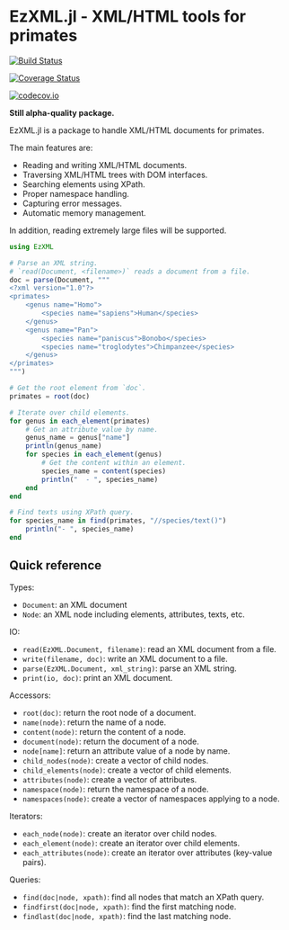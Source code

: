 # EzXML.jl - XML/HTML tools for primates

[![Build Status](https://travis-ci.org/bicycle1885/EzXML.jl.svg?branch=master)](https://travis-ci.org/bicycle1885/EzXML.jl)

[![Coverage Status](https://coveralls.io/repos/bicycle1885/EzXML.jl/badge.svg?branch=master&service=github)](https://coveralls.io/github/bicycle1885/EzXML.jl?branch=master)

[![codecov.io](http://codecov.io/github/bicycle1885/EzXML.jl/coverage.svg?branch=master)](http://codecov.io/github/bicycle1885/EzXML.jl?branch=master)

**Still alpha-quality package.**

EzXML.jl is a package to handle XML/HTML documents for primates.

The main features are:
* Reading and writing XML/HTML documents.
* Traversing XML/HTML trees with DOM interfaces.
* Searching elements using XPath.
* Proper namespace handling.
* Capturing error messages.
* Automatic memory management.

In addition, reading extremely large files will be supported.

```julia
using EzXML

# Parse an XML string.
# `read(Document, <filename>)` reads a document from a file.
doc = parse(Document, """
<?xml version="1.0"?>
<primates>
    <genus name="Homo">
        <species name="sapiens">Human</species>
    </genus>
    <genus name="Pan">
        <species name="paniscus">Bonobo</species>
        <species name="troglodytes">Chimpanzee</species>
    </genus>
</primates>
""")

# Get the root element from `doc`.
primates = root(doc)

# Iterate over child elements.
for genus in each_element(primates)
    # Get an attribute value by name.
    genus_name = genus["name"]
    println(genus_name)
    for species in each_element(genus)
        # Get the content within an element.
        species_name = content(species)
        println("  - ", species_name)
    end
end

# Find texts using XPath query.
for species_name in find(primates, "//species/text()")
    println("- ", species_name)
end
```


## Quick reference

Types:
* `Document`: an XML document
* `Node`: an XML node including elements, attributes, texts, etc.

IO:
* `read(EzXML.Document, filename)`: read an XML document from a file.
* `write(filename, doc)`: write an XML document to a file.
* `parse(EzXML.Document, xml_string)`: parse an XML string.
* `print(io, doc)`: print an XML document.

Accessors:
* `root(doc)`: return the root node of a document.
* `name(node)`: return the name of a node.
* `content(node)`: return the content of a node.
* `document(node)`: return the document of a node.
* `node[name]`: return an attribute value of a node by name.
* `child_nodes(node)`: create a vector of child nodes.
* `child_elements(node)`: create a vector of child elements.
* `attributes(node)`: create a vector of attributes.
* `namespace(node)`: return the namespace of a node.
* `namespaces(node)`: create a vector of namespaces applying to a node.

Iterators:
* `each_node(node)`: create an iterator over child nodes.
* `each_element(node)`: create an iterator over child elements.
* `each_attributes(node)`: create an iterator over attributes (key-value pairs).

Queries:
* `find(doc|node, xpath)`: find all nodes that match an XPath query.
* `findfirst(doc|node, xpath)`: find the first matching node.
* `findlast(doc|node, xpath)`: find the last matching node.
